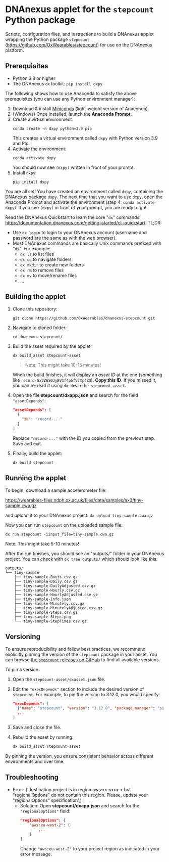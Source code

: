 # DNAnexus applet for the `stepcount` Python package

Scripts, configuration files, and instructions to build a DNAnexus applet wrapping the Python package `stepcount` (https://github.com/OxWearables/stepcount) for use on the DNAnexus platform.

## Prerequisites
- Python 3.8 or higher
- The DNAnexus `dx` toolkit: `pip install dxpy`

The following shows how to use Anaconda to satisfy the above prerequisites (you can use any Python environment manager):

1. Download & install [Miniconda](https://docs.conda.io/en/latest/miniconda.html) (light-weight version of Anaconda).
1. (Windows) Once installed, launch the **Anaconda Prompt**.
1. Create a virtual environment:
    ```console
    conda create -n dxpy python=3.9 pip
    ```
    This creates a virtual environment called `dxpy` with Python version 3.9 and Pip.
1. Activate the environment:
    ```console
    conda activate dxpy
    ```
    You should now see `(dxpy)` written in front of your prompt.
1. Install `dxpy`:
    ```console
    pip install dxpy
    ```

You are all set! You have created an environment called `dxpy`, containing the DNAnexus package `dxpy`.
The next time that you want to use `dxpy`, open the Anaconda Prompt and activate the environment (step 4: `conda activate dxpy`). If you see `(dxpy)` in front of your prompt, you are ready to go!

Read the DNAnexus Quickstart to learn the core "`dx`" commands: https://documentation.dnanexus.com/getting-started/cli-quickstart. TL;DR:
- Use `dx login` to login to your DNAnexus account (username and password are the same as with the web browser).
- Most DNAnexus commands are basically Unix commands prefixed with "`dx`". For example:
    - `dx ls` to list files
    - `dx cd` to navigate folders
    - `dx mkdir` to create new folders
    - `dx rm` to remove files
    - `dx mv` to move/rename files
    - ...

## Building the applet

1. Clone this repository:
    ```console
    git clone https://github.com/OxWearables/dnanexus-stepcount.git
    ```
1. Navigate to cloned folder:
    ```console
    cd dnanexus-stepcount/
    ```
1. Build the asset required by the applet:
    ```console
    dx build_asset stepcount-asset
    ```
    > Note: This might take 10-15 minutes!
    
    When the build finishes, it will display an *asset ID* at the end (something like `record-Gx3Z650JyBV1f4p5fV7Xp4ZQ`). **Copy this ID**. If you missed it, you can re-read it using `dx describe stepcount-asset`.
1. Open the file **stepcount/dxapp.json** and search for the field `"assetDepends"`:
    ```json
    "assetDepends": [
      {
        "id": "record-..."
      }
    ]
    ```
    Replace `"record-..."` with the ID you copied from the previous step. Save and exit.
1. Finally, build the applet:
    ```
    dx build stepcount
    ```

## Running the applet

To begin, download a sample accelerometer file:

https://wearables-files.ndph.ox.ac.uk/files/data/samples/ax3/tiny-sample.cwa.gz

and upload it to your DNAnexus project: `dx upload tiny-sample.cwa.gz`

Now you can run `stepcount` on the uploaded sample file:

```console
dx run stepcount -iinput_file=tiny-sample.cwa.gz
```
Note: This might take 5-10 minutes!

After the run finishes, you should see an "outputs/" folder in your DNAnexus project. You can check with `dx tree outputs/` which should look like this:

```console
outputs/
└── tiny-sample
    ├── tiny-sample-Bouts.csv.gz
    ├── tiny-sample-Daily.csv.gz
    ├── tiny-sample-DailyAdjusted.csv.gz
    ├── tiny-sample-Hourly.csv.gz
    ├── tiny-sample-HourlyAdjusted.csv.gz
    ├── tiny-sample-Info.json
    ├── tiny-sample-Minutely.csv.gz
    ├── tiny-sample-MinutelyAdjusted.csv.gz
    ├── tiny-sample-Steps.csv.gz
    ├── tiny-sample-Steps.png
    └── tiny-sample-StepTimes.csv.gz
```

## Versioning

To ensure reproducibility and follow best practices, we recommend explicitly pinning the version of the `stepcount` package in your asset. You can browse [the `stepcount` releases on GitHub](https://github.com/OxWearables/stepcount/releases) to find all available versions.

To pin a version:

1. Open the `stepcount-asset/dxasset.json` file.
2. Edit the `"execDepends"` section to include the desired version of `stepcount`. For example, to pin the version to 3.12.0, you would specify:

    ```json
    "execDepends": [
      {"name": "stepcount", "version": "3.12.0", "package_manager": "pip"},
      ...
    ]
    ```
3. Save and close the file.
4. Rebuild the asset by running:
    
    ```bash
    dx build_asset stepcount-asset
    ```

By pinning the version, you ensure consistent behavior across different environments and over time.

## Troubleshooting

- Error: ('destination project is in region aws:xx-xxxx-x but "regionalOptions" do not contain this region. Please, update your "regionalOptions" specification',)
    - Solution: Open **stepcount/dxapp.json** and search for the `"regionalOptions"` field:
        ```json
        "regionalOptions": {
            "aws:eu-west-2": {
                ...
            }
        }
        ```
        Change `"aws:eu-west-2"` to your project region as indicated in your error message.
